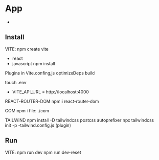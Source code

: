# App

-

## Install

VITE:
npm create vite
 - react
 - javascript
npm install

Plugins in Vite.confing,js
optimizeDeps
build

touch .env
- VITE_API_URL = http://localhost:4000

REACT-ROUTER-DOM
npm i react-router-dom

COM
npm i file:../com

TAILWIND
npm install -D tailwindcss postcss autoprefixer
npx tailwindcss init -p
-tailwind.config.js (plugin)

## Run

VITE:
npm run dev
npm run dev-reset
